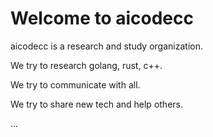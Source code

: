 # Welcome to aicodecc

aicodecc is a research and study organization.

We try to research golang, rust, c++. 

We try to communicate with all.

We try to share new tech and help others.

...
